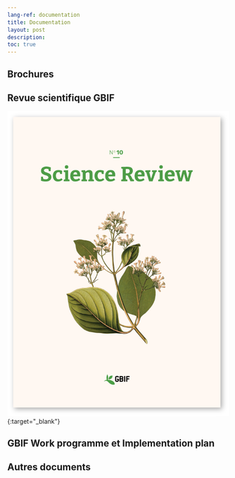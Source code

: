 ```yaml
---
lang-ref: documentation
title: Documentation
layout: post
description: 
toc: true
---
```

## Brochures

## Revue scientifique GBIF
[![Science Review 10](assets/images/documents/SR10.png)](https://www.gbif.org/science-review){:target="_blank"}

## GBIF Work programme et Implementation plan

## Autres documents
